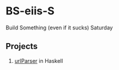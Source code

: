# BS-eiis-S
Build Something (even if it sucks) Saturday

## Projects
1. [urlParser](https://github.com/ian-double-u/BS-eiis-S/tree/main/urlParser) in Haskell
